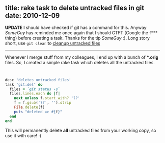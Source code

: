 title: rake task to delete untracked files in git
date: 2010-12-09
---

**UPDATE** I should have checked if git has a command for this. Anyway *SomeGuy*
has reminded me once again that I should GTFT (Google the f\*\*\* thing) before
creating a task. Thanks for the tip *SomeGuy* :). Long story short, use `git clean` to [cleanup
untracked files][1]

- - -

Whenever I merge stuff from my colleagues, I end up with a bunch of **\*.orig** files.
So, I created a simple rake task which deletes all the untracked files.


~~~ruby


desc 'deletes untracked files'
task 'git:del' do
  files = `git status -s`
  files.lines.each do |f|
    next unless f.start_with? '??'
    f = f.gsub('??', '').strip
    File.delete(f)
    puts "deleted => #{f}"
  end
end


~~~


This will permanently delete **all** untracked files from your working copy, so
use it with care! :)

  [1]:http://www.gitready.com/beginner/2009/01/16/cleaning-up-untracked-files.html
